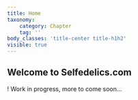 ```yaml
---
title: Home
taxonomy:
    category: Chapter
    tag: ''
body_classes: 'title-center title-h1h2'
visible: true
---
```


## Welcome to Selfedelics.com

! Work in progress, more to come soon...




